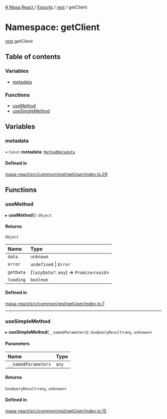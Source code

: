 [# Masa React
](../README.md) / [Exports](../modules.md) / [rest](rest.md) / getClient

# Namespace: getClient

[rest](rest.md).getClient

## Table of contents

### Variables

- [metadata](rest.getClient.md#metadata)

### Functions

- [useMethod](rest.getClient.md#usemethod)
- [useSimpleMethod](rest.getClient.md#usesimplemethod)

## Variables

### metadata

• `Const` **metadata**: [`MethodMetadata`](../interfaces/rest.MethodMetadata.md)

#### Defined in

[masa-react/src/common/rest/getUser/index.ts:29](https://github.com/masa-finance/masa-react/blob/9cffd5b/src/common/rest/getUser/index.ts#L29)

## Functions

### useMethod

▸ **useMethod**(): `Object`

#### Returns

`Object`

| Name | Type |
| :------ | :------ |
| `data` | `unknown` |
| `error` | `undefined` \| `Error` |
| `getData` | (`lazyData?`: `any`) => `Promise`<`void`\> |
| `loading` | `boolean` |

#### Defined in

[masa-react/src/common/rest/getUser/index.ts:7](https://github.com/masa-finance/masa-react/blob/9cffd5b/src/common/rest/getUser/index.ts#L7)

___

### useSimpleMethod

▸ **useSimpleMethod**(`__namedParameters`): `UseQueryResult`<`any`, `unknown`\>

#### Parameters

| Name | Type |
| :------ | :------ |
| `__namedParameters` | `any` |

#### Returns

`UseQueryResult`<`any`, `unknown`\>

#### Defined in

[masa-react/src/common/rest/getUser/index.ts:15](https://github.com/masa-finance/masa-react/blob/9cffd5b/src/common/rest/getUser/index.ts#L15)
